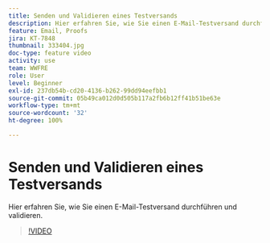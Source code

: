 ```yaml
---
title: Senden und Validieren eines Testversands
description: Hier erfahren Sie, wie Sie einen E-Mail-Testversand durchführen und validieren.
feature: Email, Proofs
jira: KT-7848
thumbnail: 333404.jpg
doc-type: feature video
activity: use
team: WWFRE
role: User
level: Beginner
exl-id: 237db54b-cd20-4136-b262-99dd94eefbb1
source-git-commit: 05b49ca012d0d505b117a2fb6b12ff41b51be63e
workflow-type: tm+mt
source-wordcount: '32'
ht-degree: 100%

---
```


# Senden und Validieren eines Testversands

Hier erfahren Sie, wie Sie einen E-Mail-Testversand durchführen und validieren.

>[!VIDEO](https://video.tv.adobe.com/v/333404)
